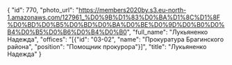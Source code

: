 {
    "id": 770,
    "photo_url": "https://members2020by.s3.eu-north-1.amazonaws.com/127961_%D0%9B%D1%83%D0%BA%D1%8C%D1%8F%D0%BD%D0%B5%D0%BD%D0%BA%D0%BE%D0%9D%D0%B0%D0%B4%D0%B5%D0%B6%D0%B4%D0%B0",
    "full_name": "Лукьяненко Надежда",
    "offices": "[{\"id\": \"03-02\", \"name\": \"Прокуратура Брагинского района\", \"position\": \"Помощник прокурора\"}]",
    "title": "Лукьяненко Надежда"
}